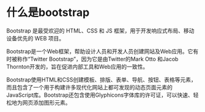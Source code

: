 # 什么是bootstrap

Bootstrap 是最受欢迎的 HTML、CSS 和 JS 框架，用于开发响应式布局、移动设备优先的 WEB 项目。

Bootstrap是一个Web框架，帮助设计人员和开发人员创建网站及Web应用。它有时被称作“Twitter Bootstrap”，因为它是由Twitter的Mark Otto 和Jacob Thornton开发的，旨在促进内部工具和Web应用的一致性。

Bootstrap使用HTML和CSS创建模板、排版、表单、导航、按钮、表格等元素，而且包含了一个用于构建许多现代化网站上都可发现的动态页面元素的JavaScript库。Bootstrap还包含使用Glyphicons字体库的许可证，可以快速、轻松地为网页添加图形元素。